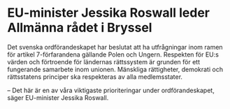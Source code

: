 # EU-minister Jessika Roswall leder Allmänna rådet i Bryssel

Det svenska ordförandeskapet har beslutat att ha utfrågningar inom ramen för artikel 7-förfarandena gällande Polen och Ungern. Respekten för EU:s värden och förtroende för ländernas rättssystem är grunden för ett fungerande samarbete inom unionen. Mänskliga rättigheter, demokrati och rättsstatens principer ska respekteras av alla medlemsstater.

– Det här är en av våra viktigaste prioriteringar under ordförandeskapet, säger EU-minister Jessika Roswall.
